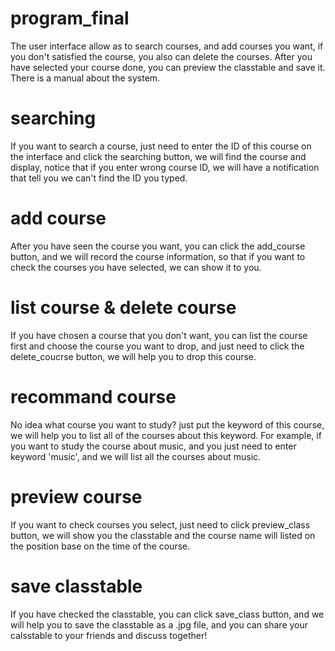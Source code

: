 # program_final

The user interface allow as to search courses, and add courses you want, if you don't satisfied the course, you also can delete the courses. After you have selected your course done, you can preview the classtable and save it. There is a manual about the system.
# searching
If you want to search a course, just need to enter the ID of this course on the interface and click the searching button, we will find the course and display, notice that if you enter wrong course ID, we will have a notification that tell you we can't find the ID you typed.

# add course
After you have seen the course you want, you can click the add_course button, and we will record the course information, so that if you want to check the courses you have selected, we can show it to you.

# list course & delete course
If you have chosen a course that you don't want, you can list the course first and choose the course you want to drop, and just need to click the delete_coucrse button, we will help you to drop this course.

# recommand course
No idea what course you want to study? just put the keyword of this course, we will help you to list all of the courses about this keyword. For example, if you want to study the course about music, and you just need to enter keyword 'music', and we will list all the courses about music. 

# preview course
If you want to check courses you select, just need to click preview_class button, we will show you the classtable and the course name will listed on the position base on the time of the course. 

# save classtable 
If you have checked the classtable, you can click save_class button, and we will help you to save the classtable as a .jpg file, and you can share your calsstable to your friends and discuss together!

